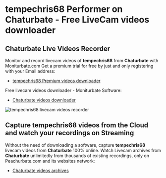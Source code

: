 # tempechris68 Performer on Chaturbate - Free LiveCam videos downloader

## Chaturbate Live Videos Recorder

Monitor and record livecam videos of **tempechris68** from **Chaturbate** with Moniturbate.com
Get a premium trial for free by just and only registering with your Email address:
* [tempechris68 Premium videos downloader](https://moniturbate.com/request-demo-licence-key.html)

Free livecam videos downloader - Moniturbate Software:
* [Chaturbate videos downloader](https://moniturbate.com/moniturbate-download-software.html)

![tempechris68 livecam videos recorder](https://peachurnet.com/templates/moniturbate-software.png)


## Capture tempechris68 videos from the Cloud and watch your recordings on Streaming

Without the need of downloading a software, capture **tempechris68** livecam videos from **Chaturbate** 100% online.
Watch Livecam archives from **Chaturbate** unlimitedly from thousands of existing recordings, only on Peachurbate.com and its websites network:
* [Chaturbate videos archives](https://peachurnet.com/)